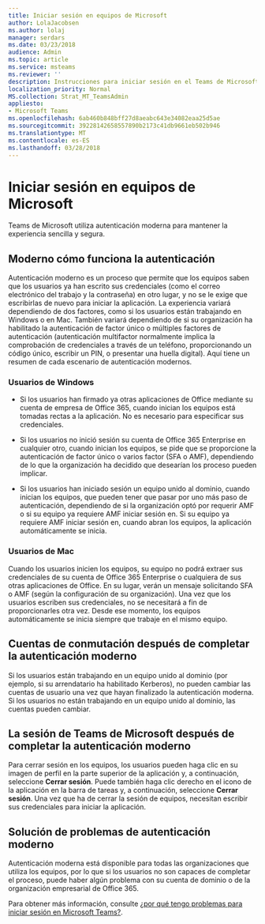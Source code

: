 ```yaml
---
title: Iniciar sesión en equipos de Microsoft
author: LolaJacobsen
ms.author: lolaj
manager: serdars
ms.date: 03/23/2018
audience: Admin
ms.topic: article
ms.service: msteams
ms.reviewer: ''
description: Instrucciones para iniciar sesión en el Teams de Microsoft utilizando autenticación moderna.
localization_priority: Normal
MS.collection: Strat_MT_TeamsAdmin
appliesto:
- Microsoft Teams
ms.openlocfilehash: 6ab460b848bff27d8aeabc643e34082eaa25d5ae
ms.sourcegitcommit: 39228142658557890b2173c41db9661eb502b946
ms.translationtype: MT
ms.contentlocale: es-ES
ms.lasthandoff: 03/28/2018
---
```

<a name="sign-in-to-microsoft-teams"></a>Iniciar sesión en equipos de Microsoft
==========================

Teams de Microsoft utiliza autenticación moderna para mantener la experiencia sencilla y segura.

## <a name="how-modern-authentication-works"></a>Moderno cómo funciona la autenticación

Autenticación moderno es un proceso que permite que los equipos saben que los usuarios ya han escrito sus credenciales (como el correo electrónico del trabajo y la contraseña) en otro lugar, y no se le exige que escribirlas de nuevo para iniciar la aplicación. La experiencia variará dependiendo de dos factores, como si los usuarios están trabajando en Windows o en Mac. También variará dependiendo de si su organización ha habilitado la autenticación de factor único o múltiples factores de autenticación (autenticación multifactor normalmente implica la comprobación de credenciales a través de un teléfono, proporcionando un código único, escribir un PIN, o presentar una huella digital). Aquí tiene un resumen de cada escenario de autenticación modernos.

### <a name="windows-users"></a>Usuarios de Windows 

- Si los usuarios han firmado ya otras aplicaciones de Office mediante su cuenta de empresa de Office 365, cuando inician los equipos está tomadas rectas a la aplicación. No es necesario para especificar sus credenciales.

- Si los usuarios no inició sesión su cuenta de Office 365 Enterprise en cualquier otro, cuando inician los equipos, se pide que se proporcione la autenticación de factor único o varios factor (SFA o AMF), dependiendo de lo que la organización ha decidido que desearían los proceso pueden implicar.

- Si los usuarios han iniciado sesión un equipo unido al dominio, cuando inician los equipos, que pueden tener que pasar por uno más paso de autenticación, dependiendo de si la organización optó por requerir AMF o si su equipo ya requiere AMF iniciar sesión en. Si su equipo ya requiere AMF iniciar sesión en, cuando abran los equipos, la aplicación automáticamente se inicia.

### <a name="mac-users"></a>Usuarios de Mac 

Cuando los usuarios inicien los equipos, su equipo no podrá extraer sus credenciales de su cuenta de Office 365 Enterprise o cualquiera de sus otras aplicaciones de Office. En su lugar, verán un mensaje solicitando SFA o AMF (según la configuración de su organización). Una vez que los usuarios escriben sus credenciales, no se necesitará a fin de proporcionarles otra vez. Desde ese momento, los equipos automáticamente se inicia siempre que trabaje en el mismo equipo.

## <a name="switching-accounts-after-completing-modern-authentication"></a>Cuentas de conmutación después de completar la autenticación moderno

Si los usuarios están trabajando en un equipo unido al dominio (por ejemplo, si su arrendatario ha habilitado Kerberos), no pueden cambiar las cuentas de usuario una vez que hayan finalizado la autenticación moderna. Si los usuarios no están trabajando en un equipo unido al dominio, las cuentas pueden cambiar.

## <a name="signing-out-of-microsoft-teams-after-completing-modern-authentication"></a>La sesión de Teams de Microsoft después de completar la autenticación moderno

Para cerrar sesión en los equipos, los usuarios pueden haga clic en su imagen de perfil en la parte superior de la aplicación y, a continuación, seleccione **Cerrar sesión**. Puede también haga clic derecho en el icono de la aplicación en la barra de tareas y, a continuación, seleccione **Cerrar sesión**. Una vez que ha de cerrar la sesión de equipos, necesitan escribir sus credenciales para iniciar la aplicación.

## <a name="troubleshooting-modern-authentication"></a>Solución de problemas de autenticación moderno

Autenticación moderna está disponible para todas las organizaciones que utiliza los equipos, por lo que si los usuarios no son capaces de completar el proceso, puede haber algún problema con su cuenta de dominio o de la organización empresarial de Office 365. 

Para obtener más información, consulte [¿por qué tengo problemas para iniciar sesión en Microsoft Teams?](https://support.office.com/en-US/article/why-am-i-having-trouble-signing-in-to-microsoft-teams-a02f683b-61a3-4008-9447-ee60c5593b0f).

